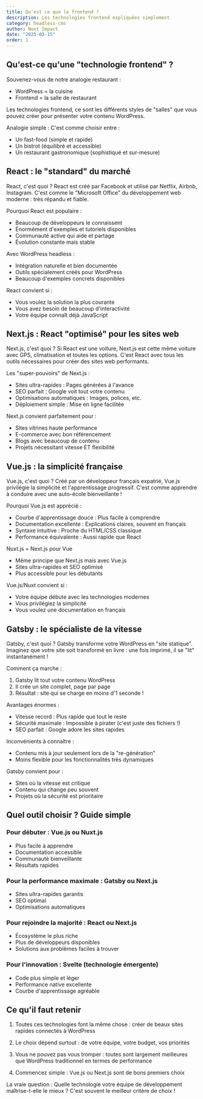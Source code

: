 ```yaml
---
title: Qu'est ce que le frontend ?
description: Les technologies frontend expliquées simplement
category: headless-cms
author: Next Impact
date: "2025-03-15"
order: 1
---
```


## Qu'est-ce qu'une "technologie frontend" ?

Souvenez-vous de notre analogie restaurant :

- WordPress = la cuisine
- Frontend = la salle de restaurant

Les technologies frontend, ce sont les différents styles de "salles" que vous pouvez créer pour présenter votre contenu WordPress.

Analogie simple : C'est comme choisir entre :

- Un fast-food (simple et rapide)
- Un bistrot (équilibré et accessible)
- Un restaurant gastronomique (sophistiqué et sur-mesure)

## React : le "standard" du marché

React, c'est quoi ?
React est créé par Facebook et utilisé par Netflix, Airbnb, Instagram. C'est comme le "Microsoft Office" du développement web moderne : très répandu et fiable.

Pourquoi React est populaire :

- Beaucoup de développeurs le connaissent
- Énormément d'exemples et tutoriels disponibles
- Communauté active qui aide et partage
- Évolution constante mais stable

Avec WordPress headless :

- Intégration naturelle et bien documentée
- Outils spécialement créés pour WordPress
- Beaucoup d'exemples concrets disponibles

React convient si :

- Vous voulez la solution la plus courante
- Vous avez besoin de beaucoup d'interactivité
- Votre équipe connaît déjà JavaScript

## Next.js : React "optimisé" pour les sites web

Next.js, c'est quoi ?
Si React est une voiture, Next.js est cette même voiture avec GPS, climatisation et toutes les options. C'est React avec tous les outils nécessaires pour créer des sites web performants.

Les "super-pouvoirs" de Next.js :

- Sites ultra-rapides : Pages générées à l'avance
- SEO parfait : Google voit tout votre contenu
- Optimisations automatiques : Images, polices, etc.
- Déploiement simple : Mise en ligne facilitée

Next.js convient parfaitement pour :

- Sites vitrines haute performance
- E-commerce avec bon référencement
- Blogs avec beaucoup de contenu
- Projets nécessitant vitesse ET flexibilité

## Vue.js : la simplicité française

Vue.js, c'est quoi ?
Créé par un développeur français expatrié, Vue.js privilégie la simplicité et l'apprentissage progressif. C'est comme apprendre à conduire avec une auto-école bienveillante !

Pourquoi Vue.js est apprécié :

- Courbe d'apprentissage douce : Plus facile à comprendre
- Documentation excellente : Explications claires, souvent en français
- Syntaxe intuitive : Proche du HTML/CSS classique
- Performance équivalente : Aussi rapide que React

Nuxt.js = Next.js pour Vue

- Même principe que Next.js mais avec Vue.js
- Sites ultra-rapides et SEO optimisé
- Plus accessible pour les débutants

Vue.js/Nuxt convient si :

- Votre équipe débute avec les technologies modernes
- Vous privilégiez la simplicité
- Vous voulez une documentation en français

## Gatsby : le spécialiste de la vitesse

Gatsby, c'est quoi ?
Gatsby transforme votre WordPress en "site statique". Imaginez que votre site soit transformé en livre : une fois imprimé, il se "lit" instantanément !

Comment ça marche :

1. Gatsby lit tout votre contenu WordPress
2. Il crée un site complet, page par page
3. Résultat : site qui se charge en moins d'1 seconde !

Avantages énormes :

- Vitesse record : Plus rapide que tout le reste
- Sécurité maximale : Impossible à pirater (c'est juste des fichiers !)
- SEO parfait : Google adore les sites rapides

Inconvénients à connaître :

- Contenu mis à jour seulement lors de la "re-génération"
- Moins flexible pour les fonctionnalités très dynamiques

Gatsby convient pour :

- Sites où la vitesse est critique
- Contenu qui change peu souvent
- Projets où la sécurité est prioritaire

## Quel outil choisir ? Guide simple

### Pour débuter : Vue.js ou Nuxt.js

- Plus facile à apprendre
- Documentation accessible
- Communauté bienveillante
- Résultats rapides

### Pour la performance maximale : Gatsby ou Next.js

- Sites ultra-rapides garantis
- SEO optimal
- Optimisations automatiques

### Pour rejoindre la majorité : React ou Next.js

- Écosystème le plus riche
- Plus de développeurs disponibles
- Solutions aux problèmes faciles à trouver

### Pour l'innovation : Svelte (technologie émergente)

- Code plus simple et léger
- Performance native excellente
- Courbe d'apprentissage agréable

## Ce qu'il faut retenir

1. Toutes ces technologies font la même chose : créer de beaux sites rapides connectés à WordPress

2. Le choix dépend surtout : de votre équipe, votre budget, vos priorités

3. Vous ne pouvez pas vous tromper : toutes sont largement meilleures que WordPress traditionnel en termes de performance

4. Commencez simple : Vue.js ou Next.js sont de bons premiers choix

La vraie question : Quelle technologie votre équipe de développement maîtrise-t-elle le mieux ? C'est souvent le meilleur critère de choix !